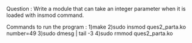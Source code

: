 Question :
Write a module that can take an integer parameter when it is loaded with insmod command.

Commands to run the program :
1)make
2)sudo insmod ques2_parta.ko number=49
3)sudo dmesg | tail -3
4)sudo rmmod ques2_parta.ko
